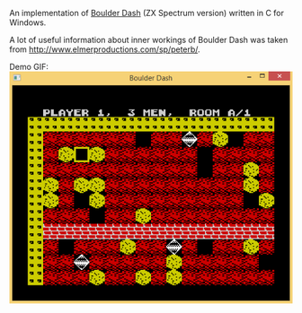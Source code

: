 An implementation of [Boulder Dash](http://www.worldofspectrum.org/infoseekid.cgi?id=0000639) (ZX Spectrum version) written in C for Windows.

A lot of useful information about inner workings of Boulder Dash was taken from http://www.elmerproductions.com/sp/peterb/.

Demo GIF:  
![Demo GIF](demo.gif)
